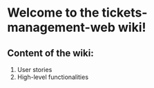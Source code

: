 # Welcome to the tickets-management-web wiki!

## Content of the wiki:
1. User stories
1. High-level functionalities
